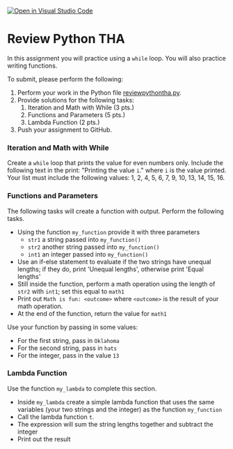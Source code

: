 [![Open in Visual Studio Code](https://classroom.github.com/assets/open-in-vscode-c66648af7eb3fe8bc4f294546bfd86ef473780cde1dea487d3c4ff354943c9ae.svg)](https://classroom.github.com/online_ide?assignment_repo_id=8363246&assignment_repo_type=AssignmentRepo)
# Review Python THA
In this assignment you will practice using a `while` loop. You will also practice writing functions.

To submit, please perform the following:
1. Perform your work in the Python file [reviewpythontha.py](reviewpythontha.py).
1. Provide solutions for the following tasks:
   1. Iteration and Math with While (3 pts.)
   1. Functions and Parameters (5 pts.)
   1. Lambda Function (2 pts.)
1. Push your assignment to GitHub.

### Iteration and Math with While
Create a `while` loop that prints the value for even numbers only. Include the following text in the print: "Printing the value `i`." where `i` is the value printed. Your list must include the following values: 1, 2, 4, 5, 6, 7, 9, 10, 13, 14, 15, 16.

### Functions and Parameters
The following tasks will create a function with output. Perform the following tasks.
* Using the function `my_function` provide it with three parameters
  * `str1` a string passed into `my_function()`
  * `str2` another string passed into `my_function()`
  * `int1` an integer passed into `my_function()`
* Use an if-else statement to evaluate if the two strings have unequal lengths; if they do, print 'Unequal lengths', otherwise print 'Equal lengths'
* Still inside the function, perform a math operation using the length of `str2` with `int1`; set this equal to `math1`
* Print out `Math is fun: <outcome>` where `<outcome>` is the result of your math operation.
* At the end of the function, return the value for `math1`

Use your function by passing in some values:
  * For the first string, pass in `Oklahoma`
  * For the second string, pass in `hats`
  * For the integer, pass in the value `13`

### Lambda Function
Use the function `my_lambda` to complete this section. 
* Inside `my_lambda` create a simple lambda function that uses the same variables (your two strings and the integer) as the function `my_function` 
* Call the lambda function `t`.
* The expression will sum the string lengths together and subtract the integer
* Print out the result
